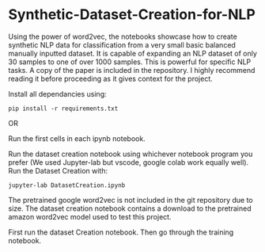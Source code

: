 # Synthetic-Dataset-Creation-for-NLP

Using the power of word2vec, the notebooks showcase how to create synthetic NLP data for classification from a very small basic balanced manually inputted dataset. It is capable of expanding an NLP dataset of only 30 samples to one of over 1000 samples. This is powerful for specific NLP tasks. A copy of the paper is included in the repository. I highly recommend reading it before proceeding as it gives context for the project.

Install all dependancies using:
```
pip install -r requirements.txt
```

OR 

Run the first cells in each ipynb notebook.

Run the dataset creation notebook using whichever notebook program you prefer (We used Jupyter-lab but vscode, google colab work equally well).
Run the Dataset Creation with:

```jupyter-lab DatasetCreation.ipynb ```

The pretrained google word2vec is not included in the git repository due to size. The dataset creation notebook contains a download to the pretrained amazon word2vec model used to test this project.  

First run the dataset Creation notebook. Then go through the training notebook.
